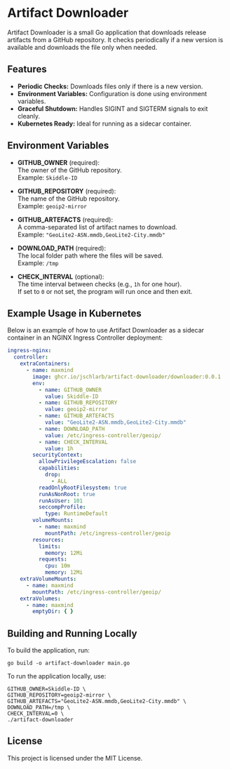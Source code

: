 # Artifact Downloader

Artifact Downloader is a small Go application that downloads release artifacts from a GitHub repository. It checks
periodically if a new version is available and downloads the file only when needed.

## Features

- **Periodic Checks:** Downloads files only if there is a new version.
- **Environment Variables:** Configuration is done using environment variables.
- **Graceful Shutdown:** Handles SIGINT and SIGTERM signals to exit cleanly.
- **Kubernetes Ready:** Ideal for running as a sidecar container.

## Environment Variables

- **GITHUB_OWNER** (required):  
  The owner of the GitHub repository.  
  Example: `Skiddle-ID`

- **GITHUB_REPOSITORY** (required):  
  The name of the GitHub repository.  
  Example: `geoip2-mirror`

- **GITHUB_ARTEFACTS** (required):  
  A comma-separated list of artifact names to download.  
  Example: `"GeoLite2-ASN.mmdb,GeoLite2-City.mmdb"`

- **DOWNLOAD_PATH** (required):  
  The local folder path where the files will be saved.  
  Example: `/tmp`

- **CHECK_INTERVAL** (optional):  
  The time interval between checks (e.g., `1h` for one hour).  
  If set to `0` or not set, the program will run once and then exit.

## Example Usage in Kubernetes

Below is an example of how to use Artifact Downloader as a sidecar container in an NGINX Ingress Controller deployment:

```yaml
ingress-nginx:
  controller:
    extraContainers:
      - name: maxmind
        image: ghcr.io/jschlarb/artifact-downloader/downloader:0.0.1
        env:
          - name: GITHUB_OWNER
            value: Skiddle-ID
          - name: GITHUB_REPOSITORY
            value: geoip2-mirror
          - name: GITHUB_ARTEFACTS
            value: "GeoLite2-ASN.mmdb,GeoLite2-City.mmdb"
          - name: DOWNLOAD_PATH
            value: /etc/ingress-controller/geoip/
          - name: CHECK_INTERVAL
            value: 1h
        securityContext:
          allowPrivilegeEscalation: false
          capabilities:
            drop:
              - ALL
          readOnlyRootFilesystem: true
          runAsNonRoot: true
          runAsUser: 101
          seccompProfile:
            type: RuntimeDefault
        volumeMounts:
          - name: maxmind
            mountPath: /etc/ingress-controller/geoip
        resources:
          limits:
            memory: 12Mi
          requests:
            cpu: 10m
            memory: 12Mi
    extraVolumeMounts:
      - name: maxmind
        mountPath: /etc/ingress-controller/geoip/
    extraVolumes:
      - name: maxmind
        emptyDir: { }
```

## Building and Running Locally

To build the application, run:

```shell
go build -o artifact-downloader main.go
```

To run the application locally, use:

```shell
GITHUB_OWNER=Skiddle-ID \
GITHUB_REPOSITORY=geoip2-mirror \
GITHUB_ARTEFACTS="GeoLite2-ASN.mmdb,GeoLite2-City.mmdb" \
DOWNLOAD_PATH=/tmp \
CHECK_INTERVAL=0 \
./artifact-downloader
```

## License

This project is licensed under the MIT License.
